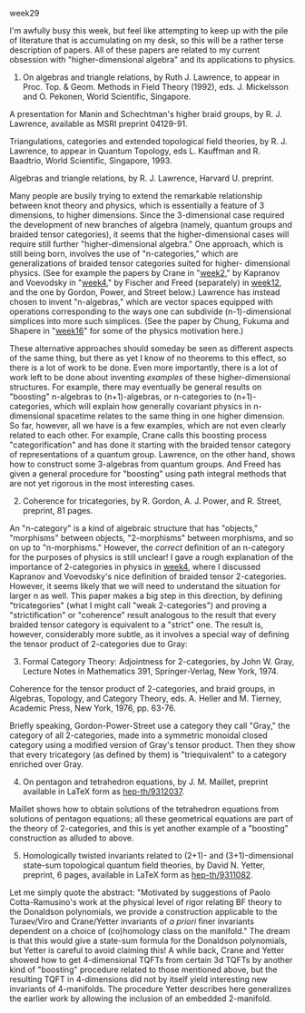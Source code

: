 week29

I'm awfully busy this week, but feel like attempting to keep up with
the pile of literature that is accumulating on my desk, so this will be
a rather terse description of papers. All of these papers are related to
my current obsession with "higher-dimensional algebra" and its
applications to physics.

1) On algebras and triangle relations, by Ruth J. Lawrence, to appear
in Proc. Top. & Geom. Methods in Field Theory (1992), eds. J. Mickelsson
and O. Pekonen, World Scientific, Singapore.

A presentation for Manin and Schechtman's higher braid groups, by R. J.
Lawrence, available as MSRI preprint 04129-91.

Triangulations, categories and extended topological field theories, by
R. J. Lawrence, to appear in Quantum Topology, eds L. Kauffman and R.
Baadtrio, World Scientific, Singapore, 1993.

Algebras and triangle relations, by R. J. Lawrence, Harvard U. preprint.

Many people are busily trying to extend the remarkable relationship
between knot theory and physics, which is essentially a feature of 3
dimensions, to higher dimensions. Since the 3-dimensional case required
the development of new branches of algebra (namely, quantum groups and
braided tensor categories), it seems that the higher-dimensional cases
will require still further "higher-dimensional algebra." One approach,
which is still being born, involves the use of "n-categories," which
are generalizations of braided tensor categories suited for higher-
dimensional physics. (See for example the papers by Crane in
"[week2](week2.html)," by Kapranov and Voevodsky in
"[week4](week4.html)," by Fischer and Freed (separately) in
[week12](week12.html), and the one by Gordon, Power, and Street below.)
Lawrence has instead chosen to invent "n-algebras," which are vector
spaces equipped with operations corresponding to the ways one can
subdivide (n-1)-dimensional simplices into more such simplices. (See the
paper by Chung, Fukuma and Shapere in "[week16](week16.html)" for some
of the physics motivation here.)

These alternative approaches should someday be seen as different aspects
of the same thing, but there as yet I know of no theorems to this
effect, so there is a lot of work to be done. Even more importantly,
there is a lot of work left to be done about inventing *examples* of
these higher-dimensional structures. For example, there may eventually
be general results on "boosting" n-algebras to (n+1)-algebras, or
n-categories to (n+1)-categories, which will explain how generally
covariant physics in n-dimensional spacetime relates to the same thing
in one higher dimension. So far, however, all we have is a few examples,
which are not even clearly related to each other. For example, Crane
calls this boosting process "categorification" and has done it
starting with the braided tensor category of representations of a
quantum group. Lawrence, on the other hand, shows how to construct some
3-algebras from quantum groups. And Freed has given a general procedure
for "boosting" using path integral methods that are not yet rigorous
in the most interesting cases.

2) Coherence for tricategories, by R. Gordon, A. J. Power, and R.
Street, preprint, 81 pages.

An "n-category" is a kind of algebraic structure that has "objects,"
"morphisms" between objects, "2-morphisms" between morphisms, and so
on up to "n-morphisms." However, the *correct* definition of an
n-category for the purposes of physics is still unclear! I gave a rough
explanation of the importance of 2-categories in physics in
[week4](week4.html), where I discussed Kapranov and Voevodsky's nice
definition of braided tensor 2-categories. However, it seems likely that
we will need to understand the situation for larger n as well. This
paper makes a big step in this direction, by defining "tricategories"
(what I might call "weak 2-categories") and proving a
"strictification" or "coherence" result analogous to the result that
every braided tensor category is equivalent to a "strict" one. The
result is, however, considerably more subtle, as it involves a special
way of defining the tensor product of 2-categories due to Gray:

3) Formal Category Theory: Adjointness for 2-categories, by John W.
Gray, Lecture Notes in Mathematics 391, Springer-Verlag, New York, 1974.

Coherence for the tensor product of 2-categories, and braid groups, in
Algebras, Topology, and Category Theory, eds. A. Heller and M. Tierney,
Academic Press, New York, 1976, pp. 63-76.

Briefly speaking, Gordon-Power-Street use a category they call "Gray,"
the category of all 2-categories, made into a symmetric monoidal closed
category using a modified version of Gray's tensor product. Then they
show that every tricategory (as defined by them) is "triequivalent" to
a category enriched over Gray.

4) On pentagon and tetrahedron equations, by J. M. Maillet, preprint
available in LaTeX form as
[hep-th/9312037](http://xxx.lanl.gov/abs/hep-th/9312037).

Maillet shows how to obtain solutions of the tetrahedron equations from
solutions of pentagon equations; all these geometrical equations are
part of the theory of 2-categories, and this is yet another example of a
"boosting" construction as alluded to above.

5) Homologically twisted invariants related to (2+1)- and
(3+1)-dimensional state-sum topological quantum field theories, by David
N. Yetter, preprint, 6 pages, available in LaTeX form as
[hep-th/9311082](http://xxx.lanl.gov/abs/hep-th/9311082).

Let me simply quote the abstract: "Motivated by suggestions of Paolo
Cotta-Ramusino's work at the physical level of rigor relating BF theory
to the Donaldson polynomials, we provide a construction applicable to
the Turaev/Viro and Crane/Yetter invariants of *a priori* finer
invariants dependent on a choice of (co)homology class on the
manifold." The dream is that this would give a state-sum formula for
the Donaldson polynomials, but Yetter is careful to avoid claiming this!
A while back, Crane and Yetter showed how to get 4-dimensional TQFTs
from certain 3d TQFTs by another kind of "boosting" procedure related
to those mentioned above, but the resulting TQFT in 4-dimensions did not
by itself yield interesting new invariants of 4-manifolds. The procedure
Yetter describes here generalizes the earlier work by allowing the
inclusion of an embedded 2-manifold.

